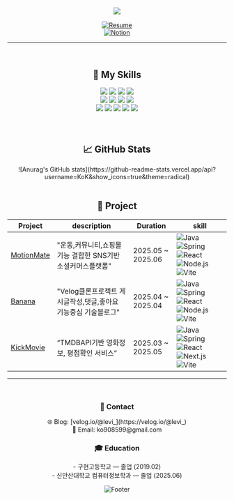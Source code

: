 <div align="center">
  <h3>
    <img src="https://readme-typing-svg.herokuapp.com?font=Luckiest+Guy&size=40&duration=7000&center=true&vCenter=true&width=800&height=150&lines=Welcome+to+KoK's+GitHub!" />
  </h3>
</div>

<div align="center">

[![Resume](https://img.shields.io/badge/%20Resume-PDF-informational?style=for-the-badge&logo=read-the-docs&logoColor=white)](https://your-resume-link.com)<br>
[![Notion](https://img.shields.io/badge/%20Notion-Studynote-black?style=for-the-badge&logo=notion&logoColor=white)](https://www.notion.so/1e7c32f3e3d7801d9ceff757d5ca9504?source=copy_link)

</div>

---
<br>

<div style="display: flex; justify-content: center; align-items: flex-start; gap: 40px; flex-wrap: wrap;">
  
  <!-- My Skills -->
  <div style="flex: 1; min-width: 300px;">
    <h2 align="center">🐳 My Skills</h2>
    <div align="center">
      <img src="https://img.shields.io/badge/Java-007396?style=for-the-badge&logo=java&logoColor=white"/>
      <img src="https://img.shields.io/badge/MySQL-4479A1?style=for-the-badge&logo=mysql&logoColor=white"/>
      <img src="https://img.shields.io/badge/Spring-6DB33F?style=for-the-badge&logo=spring&logoColor=white"/>
      <img src="https://img.shields.io/badge/React-61DAFB?style=for-the-badge&logo=react&logoColor=black"/><br/>
      <img src="https://img.shields.io/badge/JWT-000000?style=for-the-badge&logo=json-web-tokens&logoColor=white"/>
      <img src="https://img.shields.io/badge/Gradle-02303A?style=for-the-badge&logo=gradle&logoColor=white"/>
      <img src="https://img.shields.io/badge/Vite-646CFF?style=for-the-badge&logo=vite&logoColor=white"/>
      <img src="https://img.shields.io/badge/Node.js-339933?style=for-the-badge&logo=nodedotjs&logoColor=white"/><br/>
      <img src="https://img.shields.io/badge/Next.js-000000?style=for-the-badge&logo=nextdotjs&logoColor=white"/>
      <img src="https://img.shields.io/badge/GitHub-181717?style=for-the-badge&logo=github&logoColor=white"/>
      <img src="https://img.shields.io/badge/Notion-000000?style=for-the-badge&logo=notion&logoColor=white"/>
      <img src="https://img.shields.io/badge/VSCode-007ACC?style=for-the-badge&logo=visual-studio-code&logoColor=white"/>
      <img src="https://img.shields.io/badge/IntelliJ%20IDEA-000000?style=for-the-badge&logo=intellij-idea&logoColor=white"/>
    </div>
  </div>

  <!-- GitHub Stats -->
  <div style="flex: 1; min-width: 300px;" align="center">
    <h2>📈 GitHub Stats</h2>
    ![Anurag's GitHub stats](https://github-readme-stats.vercel.app/api?username=KoK&show_icons=true&theme=radical)
  </div>
</div>


<br>

<div align="center">
  <h2>
    🍁 Project
  </h2>
  
| Project | description | Duration | skill |
|----------|------|------|------|
| [MotionMate](https://github.com/motion-mate/FE-motion-mate) | "운동,커뮤니티,쇼핑몰기능 결합한 SNS기반 소셜커머스플랫폼" | 2025.05 ~ 2025.06 | ![Java](https://img.shields.io/badge/Java-007396?style=for-the-badge&logo=java&logoColor=white) ![Spring](https://img.shields.io/badge/Spring-6DB33F?style=for-the-badge&logo=spring&logoColor=white) ![React](https://img.shields.io/badge/React-61DAFB?style=for-the-badge&logo=react&logoColor=black) ![Node.js](https://img.shields.io/badge/Node.js-339933?style=for-the-badge&logo=nodedotjs&logoColor=white) ![Vite](https://img.shields.io/badge/Vite-646CFF?style=for-the-badge&logo=vite&logoColor=white) |
| [Banana](https://github.com/KH-mini-project/banana) | "Velog클론프로젝트 게시글작성,댓글,좋아요 기능중심 기술블로그" | 2025.04 ~ 2025.04 | ![Java](https://img.shields.io/badge/Java-007396?style=for-the-badge&logo=java&logoColor=white) ![Spring](https://img.shields.io/badge/Spring-6DB33F?style=for-the-badge&logo=spring&logoColor=white) ![React](https://img.shields.io/badge/React-61DAFB?style=for-the-badge&logo=react&logoColor=black) ![Node.js](https://img.shields.io/badge/Node.js-339933?style=for-the-badge&logo=nodedotjs&logoColor=white) ![Vite](https://img.shields.io/badge/Vite-646CFF?style=for-the-badge&logo=vite&logoColor=white) |
| [KickMovie](https://github.com/KH-Movie-Web-Project/FE-kick-movie) | “TMDBAPI기반 영화정보, 평점확인 서비스” | 2025.03 ~ 2025.05 | ![Java](https://img.shields.io/badge/Java-007396?style=for-the-badge&logo=java&logoColor=white) ![Spring](https://img.shields.io/badge/Spring-6DB33F?style=for-the-badge&logo=spring&logoColor=white) ![React](https://img.shields.io/badge/React-61DAFB?style=for-the-badge&logo=react&logoColor=black) ![Next.js](https://img.shields.io/badge/Next.js-000000?style=for-the-badge&logo=nextdotjs&logoColor=white) ![Vite](https://img.shields.io/badge/Vite-646CFF?style=for-the-badge&logo=vite&logoColor=white) |
</div>

---
<br>

<div align="center"; width: 45%;>
<h3>🍃 Contact</h3>
🌐 Blog: [velog.io/@levi_](https://velog.io/@levi_)<br>
📧 Email: ko908599@gmail.com<br>
</div>

<div align="center"; width: 45%;>
  <h3>🎓 Education</h3>
- 구현고등학교 — 졸업 (2019.02)<br>
- 신안산대학교 컴퓨터정보학과 — 졸업 (2025.06)
</div>

<div align="center">
  
  ![Footer](https://capsule-render.vercel.app/api?type=waving&color=auto&height=200&section=footer)
  
</div>
